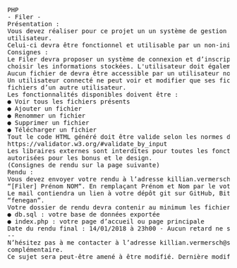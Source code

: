 <pre>PHP
- Filer -
Présentation :
Vous devez réaliser pour ce projet un un système de gestion de fichiers avec authentification
utilisateur.
Celui-ci devra être fonctionnel et utilisable par un non-initié.
Consignes :
Le Filer devra proposer un système de connexion et d’inscription utilisateur, vous êtes libres de
choisir les informations stockées. L'utilisateur doit également pouvoir se déconnecter.
Aucun fichier de devra être accessible par un utilisateur non connecté.
Un utilisateur connecté ne peut voir et modifier que ses fichiers, il ne doit pas pouvoir accéder au
fichiers d’un autre utilisateur.
Les fonctionnalités disponibles doivent être :
● Voir tous les fichiers présents
● Ajouter un fichier
● Renommer un fichier
● Supprimer un fichier
● Télécharger un fichier
Tout le code HTML généré doit être valide selon les normes de la W3C, validateur de référence :
https://validator.w3.org/#validate_by_input
Les libraires externes sont interdites pour toutes les fonctionnalités de la partie obligatoire, mais
autorisées pour les bonus et le design.
(Consignes de rendu sur la page suivante)
Rendu :
Vous devez envoyer votre rendu à l’adresse killian.vermersch@supinternet.fr avec pour objet :
“[Filer] Prénom NOM“. En remplaçant Prénom et Nom par le votre.
Le mail contiendra un lien à votre dépôt git sur GitHub, Bitbucket, ou GitLab ; partagé au compte
“fenegan”.
Votre dossier de rendu devra contenir au minimum les fichiers suivants :
● db.sql : votre base de données exportée
● index.php : votre page d’accueil ou page principale
Date du rendu final : 14/01/2018 à 23h00 - Aucun retard ne sera toléré.
--
N’hésitez pas à me contacter à l’adresse killian.vermersch@supinternet.fr pour toute demande
complémentaire.
Ce sujet sera peut-être amené à être modifié. Dernière modification : 24/11/2017 .
</pre>
